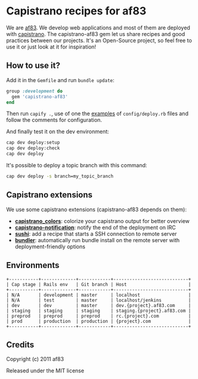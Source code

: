Capistrano recipes for af83
===========================

We are [af83](http://dev.af83.com/). We develop web applications and most of
them are deployed with [capistrano](https://github.com/capistrano/capistrano).
The capistrano-af83 gem let us share recipes and good practices between our
projects. It's an Open-Source project, so feel free to use it or just look at
it for inspiration!


How to use it?
--------------

Add it in the `Gemfile` and run `bundle update`:

```ruby
group :development do
  gem 'capistrano-af83'  
end
```

Then run `capify .`, use of one the
[examples](https://github.com/af83/capistrano-af83/blob/master/examples) of
`config/deploy.rb` files and follow the comments for configuration.

And finally test it on the dev environment:

```sh
cap dev deploy:setup
cap dev deploy:check
cap dev deploy
```

It's possible to deploy a topic branch with this command:

```sh
cap dev deploy -s branch=my_topic_branch
```


Capistrano extensions
---------------------

We use some capistrano extensions (capistrano-af83 depends on them):

- [**capistrano_colors**](https://github.com/stjernstrom/capistrano_colors/):
  colorize your capistrano output for better overview
- [**capistrano-notification**](https://github.com/ursm/capistrano-notification):
  notify the end of the deployment on IRC
- [**sushi**](https://github.com/presskey/sushi):
  add a recipe that starts a SSH connection to remote server
- [**bundler**](http://gembundler.com/deploying.html):
  automatically run bundle install on the remote server with deployment-friendly options


Environments
------------

    +-----------+-------------+------------+----------------------------+
    | Cap stage | Rails env   | Git branch | Host                       |
    +-----------+-------------+------------+----------------------------+
    | N/A       | development | master     | localhost                  |
    | N/A       | test        | master     | localhost/jenkins          |
    | dev       | dev         | master     | dev.{project}.af83.com     |
    | staging   | staging     | staging    | staging.{project}.af83.com |
    | preprod   | preprod     | preprod    | rc.{project}.com           |
    | prod      | production  | production | {project}.com              |
    +-----------+-------------+------------+----------------------------+


Credits
-------

Copyright (c) 2011 af83

Released under the MIT license
